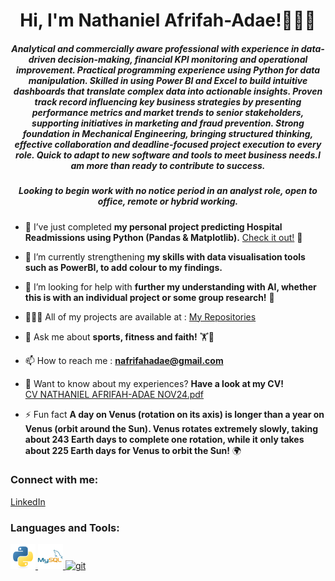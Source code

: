 <h1 align="center">Hi, I'm Nathaniel Afrifah-Adae!👨🏾‍💻</h1>
<h5 align="center">Analytical and commercially aware professional with experience in data-driven decision-making, financial KPI monitoring and operational improvement. Practical programming experience using Python for data manipulation. Skilled in using Power BI and Excel to build intuitive dashboards that translate complex data into actionable insights. Proven track record influencing key business strategies by presenting performance metrics and market trends to senior stakeholders, supporting initiatives in marketing and fraud prevention. Strong foundation in Mechanical Engineering, bringing structured thinking, effective collaboration and deadline-focused project execution to every role. Quick to adapt to new software and tools to meet business needs.I am more than ready to contribute to success.</h5>
<h5 align="center">Looking to begin work with no notice period in an analyst role, open to office, remote or hybrid working.</h5>


- 🔧 I’ve just completed **my personal project predicting Hospital Readmissions using Python (Pandas & Matplotlib).** <a href="https://github.com/nafrifahadae/hospital-readmission-prediction">Check it out!</a> 🏥

- 🧠 I’m currently strengthening **my skills with data visualisation tools such as PowerBI, to add colour to my findings.** 

- 🤝 I’m looking for help with **further my understanding with AI, whether this is with an individual project or some group research!** 🦾

- 👨🏾‍🔧 All of my projects are available at : <a href="https://github.com/nafrifahadae?tab=repositories" target="_blank">My Repositories</a>

- 💬 Ask me about **sports, fitness and faith!** 🏋️🙏

- 📫 How to reach me : **nafrifahadae@gmail.com**

- 📄 Want to know about my experiences? **Have a look at my CV!** <br> <a href="CV NATHANIEL AFRIFAH-ADAE NOV24.pdf">CV NATHANIEL AFRIFAH-ADAE NOV24.pdf</a>
  

- ⚡ Fun fact **A day on Venus (rotation on its axis) is longer than a year on Venus (orbit around the Sun). Venus rotates extremely slowly, taking about 243 Earth days to complete one rotation, while it only takes about 225 Earth days for Venus to orbit the Sun!** 🌍

<h3 align="left">Connect with me:</h3>
<p align="left">
  <a href="https://www.linkedin.com/in/nathaniel-afrifah-adae" target="_blank" title="Let's connect on LinkedIn">LinkedIn </a>
</p>

<h3 align="left">Languages and Tools:</h3>
<p align="left"> 
<a href="https://www.python.org" target="_blank" rel="noreferrer"> <img src="https://raw.githubusercontent.com/devicons/devicon/master/icons/python/python-original.svg" alt="python" width="40" height="40"/> </a> 
<a href="https://www.mysql.com/" target="_blank" rel="noreferrer"><img src="https://raw.githubusercontent.com/devicons/devicon/master/icons/mysql/mysql-original-wordmark.svg" alt="mysql" width="40" height="40"/> </a>
<a href="https://git-scm.com/" target="_blank" rel="noreferrer"> <img src="https://www.vectorlogo.zone/logos/git-scm/git-scm-icon.svg" alt="git" width="30" height="30"/></a></p>
